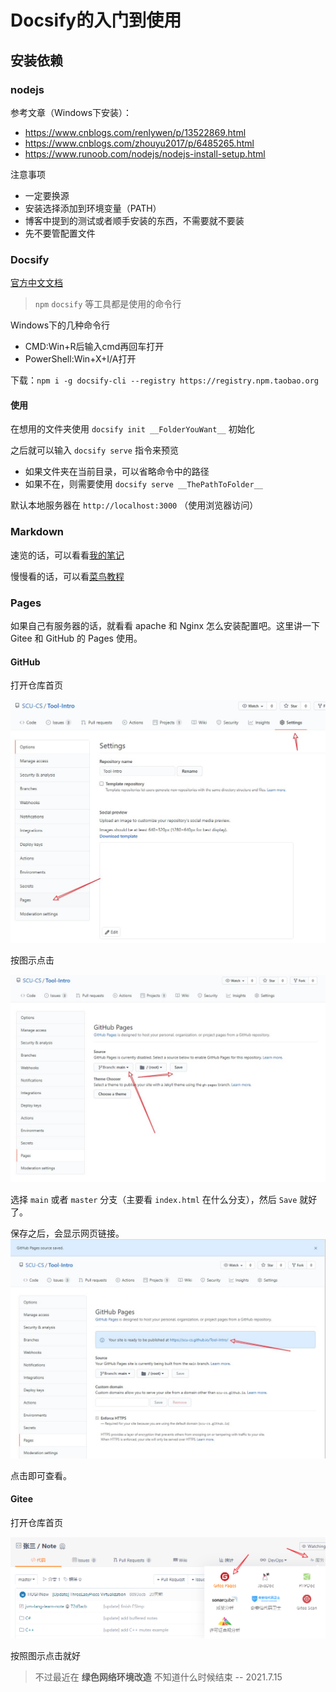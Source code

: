 # Docsify的入门到使用

## 安装依赖

### nodejs

参考文章（Windows下安装）：
- <https://www.cnblogs.com/renlywen/p/13522869.html>
- <https://www.cnblogs.com/zhouyu2017/p/6485265.html>
- <https://www.runoob.com/nodejs/nodejs-install-setup.html>

注意事项
- 一定要换源
- 安装选择添加到环境变量（PATH）
- 博客中提到的测试或者顺手安装的东西，不需要就不要装
- 先不要管配置文件

### Docsify

[官方中文文档](https://docsify.js.org/#/zh-cn/quickstart)

> `npm` `docsify` 等工具都是使用的命令行

Windows下的几种命令行
- CMD:Win+R后输入cmd再回车打开
- PowerShell:Win+X+I/A打开

下载：`npm i -g docsify-cli --registry https://registry.npm.taobao.org`

#### 使用

在想用的文件夹使用 `docsify init __FolderYouWant__` 初始化

之后就可以输入 `docsify serve` 指令来预览
- 如果文件夹在当前目录，可以省略命令中的路径
- 如果不在，则需要使用 `docsify serve __ThePathToFolder__`

默认本地服务器在 `http://localhost:3000` （使用浏览器访问）

### Markdown

速览的话，可以看看[我的笔记](https://blog.csdn.net/qq_46264758/article/details/108178418)

慢慢看的话，可以看[菜鸟教程](https://www.runoob.com/markdown/md-tutorial.html)

### Pages

如果自己有服务器的话，就看看 apache 和 Nginx 怎么安装配置吧。这里讲一下 Gitee 和 GitHub 的 Pages 使用。
#### GitHub

打开仓库首页

![](image/GitHub-Pages.jpg)

按图示点击

![](image/GitHub-Pages-Source.jpg)

选择 `main` 或者 `master` 分支（主要看 `index.html` 在什么分支），然后 `Save` 就好了。

保存之后，会显示网页链接。
![](image/GitHub-Pages-Link.jpg)

点击即可查看。
#### Gitee

打开仓库首页

![](image/Gitee-Pages.png)

按照图示点击就好

> 不过最近在 **绿色网络环境改造** 不知道什么时候结束 -- 2021.7.15